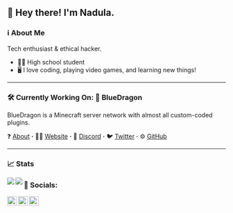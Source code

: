 ## 👋 Hey there! I'm Nadula. 
### ℹ About Me
Tech enthusiast & ethical hacker.

- 👨‍🎓 High school student
- 🖥 I love coding, playing video games, and learning new things!

---

### 🛠 Currently Working On: 🐲 BlueDragon
BlueDragon is a Minecraft server network with almost all custom-coded plugins.



❓ [About](https://bluedragonmc.com/p/about) **·**
👨‍💻 [Website](https://bluedragonmc.com) **·**
💬 [Discord](https://discord.gg/3gvSPdW) **·**
🐦 [Twitter](https://twitter.com/BDMCNetwork) **·**
⚙ [GitHub](https://github.com/BlueDragonMC)

---

### 📈 Stats
<img align="left" src="https://github-readme-stats.vercel.app/api?username=nadulag&count_private=true&show_icons=true&hide=stars">
<img align="left" src="https://github-readme-stats.vercel.app/api/top-langs/?username=nadulag&layout=compact">




### 🔌 Socials:

<a href="https://twitter.com/nadulag">
  <img align="left" width="22px" src="https://cdn.jsdelivr.net/npm/simple-icons@v3/icons/twitter.svg"/>
</a>
<a href="https://www.linkedin.com/in/nadula-gardiyehewa-0297591a1/">
  <img align="left" width="22px" src="https://cdn.jsdelivr.net/npm/simple-icons@v3/icons/linkedin.svg"/>
</a>
<a href="https://github.com/nadulag">
  <img align="left" width="22px" src="https://cdn.jsdelivr.net/npm/simple-icons@v3/icons/github.svg"/>
</a>
